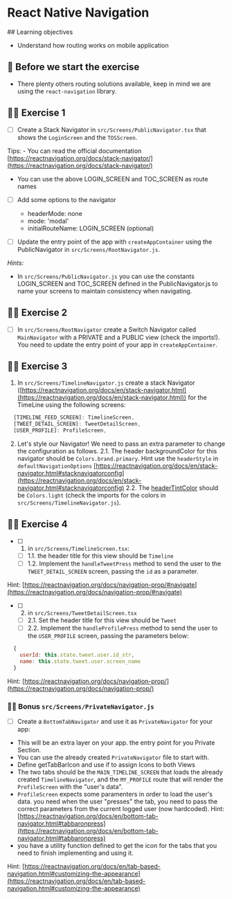 # React Native Navigation

## Learning objectives

- Understand how routing works on mobile application

## 🥑 Before we start the exercise

- There plenty others routing solutions available, keep in mind we are using the `react-navigation` library.

## 🤸‍♀️ Exercise 1

- [ ] Create a Stack Navigator in `src/Screens/PublicNavigator.tsx` that shows the `LoginScreen` and the `TOSScreen`.

Tips: - You can read the official documentation [https://reactnavigation.org/docs/stack-navigator/](https://reactnavigation.org/docs/stack-navigator/)

- You can use the above LOGIN_SCREEN and TOC_SCREEN as route names

- [ ] Add some options to the navigator

  - headerMode: none
  - mode: 'modal'
  - initialRouteName: LOGIN_SCREEN (optional)

- [ ] Update the entry point of the app with `createAppContainer` using the PublicNavigator in `src/Screens/RootNavigator.js`.

_Hints:_

- In `src/Screens/PublicNavigator.js` you can use the constants LOGIN_SCREEN and TOC_SCREEN defined in the PublicNavigator.js to name your screens to maintain consistency when navigating.

## 🤸‍♀️ Exercise 2

- [ ] In `src/Screens/RootNavigator` create a Switch Navigator called `MainNavigator` with a PRIVATE and a PUBLIC view (check the imports!). You need to update the entry point of your app in `createAppContainer`.

## 🤸‍♀️ Exercise 3

1. In `src/Screens/TimelineNavigator.js` create a stack Navigator ([https://reactnavigation.org/docs/en/stack-navigator.html](https://reactnavigation.org/docs/en/stack-navigator.html)) for the TimeLine using the following screens:

```javascript
  [TIMELINE_FEED_SCREEN]: TimelineScreen,
  [TWEET_DETAIL_SCREEN]: TweetDetailScreen,
  [USER_PROFILE]: ProfileScreen,
```

2. Let's style our Navigator! We need to pass an extra parameter to change the configuration as follows.
   2.1. The header backgroundColor for this navigator should be `Colors.brand.primary`. Hint use the `headerStyle` in `defaultNavigationOptions` [https://reactnavigation.org/docs/en/stack-navigator.html#stacknavigatorconfig](https://reactnavigation.org/docs/en/stack-navigator.html#stacknavigatorconfig)
   2.2. The [headerTintColor](https://reactnavigation.org/docs/en/stack-navigator.html#headertintcolor) should be `Colors.light` (check the imports for the colors in `src/Screens/TimelineNavigator.js`).

## 🤸‍♀️ Exercise 4

- [ ] 1. in `src/Screens/TimelineScreen.tsx`:

  - [ ] 1.1. the header title for this view should be `Timeline`
  - [ ] 1.2. Implement the `handleTweetPress` method to send the user to the `TWEET_DETAIL_SCREEN` screen, passing the `id` as a parameter.

Hint: [https://reactnavigation.org/docs/navigation-prop/#navigate](https://reactnavigation.org/docs/navigation-prop/#navigate)

- [ ] 2. in `src/Screens/TweetDetailScreen.tsx`
  - [ ] 2.1. Set the header title for this view should be `Tweet`
  - [ ] 2.2. Implement the `handleProfilePress` method to send the user to the `USER_PROFILE` screen, passing the parameters below:

```javascript
  {
    userId: this.state.tweet.user.id_str,
    name: this.state.tweet.user.screen_name
  }
```

Hint: [https://reactnavigation.org/docs/navigation-prop/](https://reactnavigation.org/docs/navigation-prop/)

### 🏋️‍♀️ Bonus `src/Screens/PrivateNavigator.js`

- [ ] Create a `BottomTabNavigator` and use it as `PrivateNavigator` for your app:

- This will be an extra layer on your app. the entry point for you Private Section.
- You can use the already created `PrivateNavigator` file to start with.
- Define getTabBarIcon and use if to assign Icons to both Views
- The two tabs should be the `MAIN_TIMELINE_SCREEN` that loads the already created `TimelineNavigator`, and the `MY_PROFILE` route that will render the `ProfileScreen` with the "user's data".
- `ProfileScreen` expects some paramenters in order to load the user's data. you need when the user "presses"
  the tab, you need to pass the correct parameters from the current logged user (now hardcoded). Hint: [https://reactnavigation.org/docs/en/bottom-tab-navigator.html#tabbaronpress](https://reactnavigation.org/docs/en/bottom-tab-navigator.html#tabbaronpress)
- you have a utility function defined to get the icon for the tabs that you need to finish implementing and using it.

Hint: [https://reactnavigation.org/docs/en/tab-based-navigation.html#customizing-the-appearance](https://reactnavigation.org/docs/en/tab-based-navigation.html#customizing-the-appearance)
